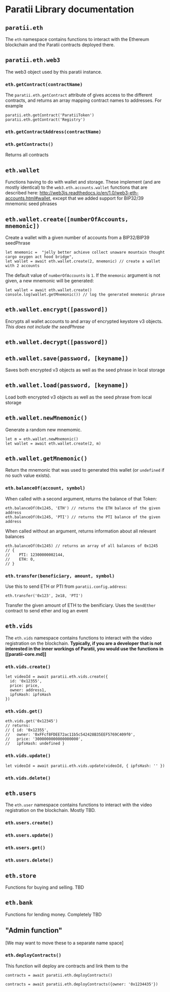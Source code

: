 # Paratii Library documentation


## `paratii.eth`

The `eth` namespace contains functions to interact with the Ethereum blockchain and the Paratii contracts deployed there.


## `paratii.eth.web3`

The web3 object used by this paratii instance.

### `eth.getContract(contractName)`

The `paratii.eth.getContract` attribute of gives access to the different contracts, and returns an array mapping contract names to addresses. For example

    paratii.eth.getContract('ParatiiToken')
    paratii.eth.getContract('Registry')

### `eth.getContractAddress(contractName)`

### `eth.getContracts()`

Returns all contracts


## `eth.wallet`

Functions having to do with wallet and storage. These implement (and are mostly identical) to the `web3.eth.accounts.wallet` functions that are described here: http://web3js.readthedocs.io/en/1.0/web3-eth-accounts.html#wallet, except that we added support for BIP32/39 mnemonic seed phrases

## `eth.wallet.create([numberOfAccounts, mnemonic])`

Create a wallet with a given number of accounts from a BIP32/BIP39 seedPhrase

    let mnemonic =  "jelly better achieve collect unaware mountain thought cargo oxygen act hood bridge",
    let wallet = await eth.wallet.create(2, mnemonic) // create a wallet with 2 accounts

The default value of `numberOfAccounts` is `1`. If the `mnemonic` argument is not given, a new mnemonic will be generated:

    let wallet = await eth.wallet.create()
    console.log(wallet.getMnemonic()) // log the generated mnemonic phrase

## `eth.wallet.encrypt([password])`

Encrypts all wallet accounts to and array of encrypted keystore v3 objects. *This does not include the seedPhrase*

## `eth.wallet.decrypt([password])`

## `eth.wallet.save(password, [keyname])`

Saves both encrypted v3 objects as well as the seed phrase in local storage

## `eth.wallet.load(password, [keyname])`

Load both encrypted v3 objects as well as the seed phrase from local storage

## `eth.wallet.newMnemonic()`

Generate a random new mnemomic.

    let m = eth.wallet.newMnemonic()
    let wallet = await eth.wallet.create(2, m)

## `eth.wallet.getMnemonic()`

Return the mnemonic that was used to generated this wallet (or `undefined` if no such value exists).

### `eth.balanceOf(account, symbol)`

When called with a second argument, returns the balance of that Token:

    eth.balanceOf(0x1245, 'ETH') // returns the ETH balance of the given address
    eth.balanceOf(0x1245, 'PTI') // returns the PTI balance of the given address

When called without an argument, returns information about all relevant balances

    eth.balanceOf(0x1245) // returns an array of all balances of 0x1245
    // {
    //    PTI: 12300000002144,
    //    ETH: 0,
    // }


### `eth.transfer(beneficiary, amount, symbol)`

Use this to send ETH or PTI from `paratii.config.address`:

    eth.transfer('0x123', 2e18, 'PTI')

Transfer the given amount of ETH to the benificiary. Uses the `SendEther` contract to send ether and log an event

## `eth.vids`

The `eth.vids` namespace contains functions to interact with the video registration on the blockchain.
**Typically, if you are a developer that is not interested in the inner workings of Paratii, you would use the functions in [[paratii-core.md]]**

### `eth.vids.create()`

    let videoId = await paratii.eth.vids.create({
      id: '0x12355',
      price: price,
      owner: address1,
      ipfsHash: ipfsHash
    })

### `eth.vids.get()`

    eth.vids.get('0x12345')
    // returns:
    // { id: '0x12355',
    //   owner: '0xFFcf8FDEE72ac11b5c542428B35EEF5769C409f0',
    //   price: '3000000000000000000',
    //   ipfsHash: undefined }

### `eth.vids.update()`

    let videoId = await paratii.eth.vids.update(videoId, { ipfsHash: '' })

### `eth.vids.delete()`

## `eth.users`

The `eth.user` namespace contains functions to interact with the video registration on the blockchain. Mostly TBD.

### `eth.users.create()`

### `eth.users.update()`


### `eth.users.get()`
### `eth.users.delete()`


## `eth.store`

Functions for buying and selling. TBD


## `eth.bank`

Functions for lending money. Completely TBD

## "Admin function"

[We may want to move these to a separate name space]

### `eth.deployContracts()`

This function will deploy are contracts and link them to the

    contracts = await paratii.eth.deployContracts()

    contracts = await paratii.eth.deployContracts({owner: '0x1234435'})
